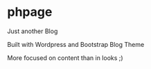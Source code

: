 phpage
======

Just another Blog

Built with Wordpress and Bootstrap Blog Theme

More focused on content than in looks ;)
